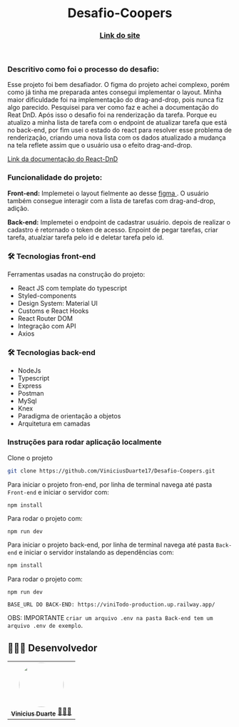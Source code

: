 
<header>

<h1> Desafio-Coopers</h1>

<h3>

  [Link do site ](https://sloppy-cellar.surge.sh/)
  
</h3>
</header>


<main>

 <h3>Descritivo como foi o processo do desafio:</h3> 
 
 <p>
    Esse projeto foi bem desafiador. O figma do projeto achei complexo, porém como já tinha me preparada antes consegui implementar o layout. 
    Minha maior dificuldade foi na implementação do drag-and-drop, pois nunca fiz algo parecido.
    Pesquisei para ver como faz e achei a documentação do Reat DnD. Após isso o desafio foi na renderização da tarefa. Porque eu atualizo a minha lista de tarefa           com o endpoint de atualizar tarefa que está no back-end, por fim usei o estado do react para resolver esse problema de renderização, criando uma nova lista com os     dados atualizado a mudança na tela reflete assim que o usuário usa o efeito drag-and-drop.
 </p>
 
 [Link da documentação do React-DnD](https://react-dnd.github.io/react-dnd/docs/overview)
 
<h3>Funcionalidade do projeto:</h3>

<p>


  <strong>Front-end:</strong> Implemetei o layout fielmente ao desse 
  [ figma ](https://www.figma.com/file/OAMrciHo0uOf4H2cgg3MDm/Coopers---Site-para-teste-Front-End-%2F-Full-Stack?node-id=290%3A6333&t=BD3OGYMnrHUOhy1m-0).
  O usuário também consegue interagir com a lista de tarefas com drag-and-drop, adição.
  
</p>

<p>
  <strong>Back-end:</strong> Implemetei o endpoint de cadastrar usuário. depois de realizar o cadastro é retornado o token de acesso. Enpoint de pegar tarefas, criar tarefa, atualziar tarefa pelo  id e deletar tarefa pelo id.
</p>


<h3> 🛠 Tecnologias front-end </h3>

Ferramentas usadas na construção do projeto:

* React JS com template do typescript
* Styled-components
* Design System: Material UI
* Customs e React Hooks
* React Router DOM
* Integração com API
* Axios


<h3> 🛠 Tecnologias back-end </h3>

* NodeJs
* Typescript
* Express
* Postman
* MySql
* Knex
* Paradigma de orientação a objetos
* Arquitetura em camadas

 ### Instruções para rodar aplicação localmente
 
 Clone o projeto

```bash
git clone https://github.com/ViniciusDuarte17/Desafio-Coopers.git
```
Para iniciar o projeto fron-end, por linha de terminal navega até pasta `Front-end` e iniciar o servidor com:
```bash
npm install
```
Para rodar o projeto com:
```
npm run dev 
```


Para iniciar o projeto back-end, por linha de terminal navega até pasta `Back-end` e iniciar o servidor instalando as dependências com:

```bash
npm install
```
Para rodar o projeto com:
```
npm run dev 
``` 
```
BASE_URL DO BACK-END: https://viniTodo-production.up.railway.app/
```
OBS: IMPORTANTE `criar um arquivo .env na pasta Back-end tem um arquivo .env de exemplo`.


<h2 >👷🏻‍♂ Desenvolvedor</h2>
<table> 
<tr>
  <td align="center"><a href="https://github.com/ViniciusDuarte17"><img style="border-radius: 50%" src="https://user-images.githubusercontent.com/92999708/210431021-9923435c-eefe-4757-b8e2-e441910a4e88.png" width="100px" alt=""/>
 <br />
 <sub><b>Vinicius Duarte</b></sub></a> <a href="https://github.com/ViniciusDuarte17">👩🏻‍💻</a></td>
 </tr>
</table>

</main>
